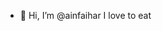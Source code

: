 - 👋 Hi, I’m @ainfaihar
I love to eat
<!---
ainfaihar/ainfaihar is a ✨ special ✨ repository because its `README.md` (this file) appears on your GitHub profile.
You can click the Preview link to take a look at your changes.
--->
